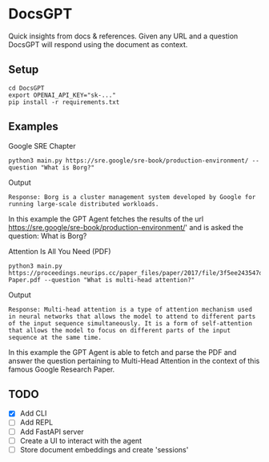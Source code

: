 # DocsGPT

Quick insights from docs & references. Given any URL and a question DocsGPT will respond using the document as context.

## Setup
```
cd DocsGPT
export OPENAI_API_KEY="sk-..."
pip install -r requirements.txt
```

## Examples

Google SRE Chapter
```
python3 main.py https://sre.google/sre-book/production-environment/ --question "What is Borg?"
```

Output
```
Response: Borg is a cluster management system developed by Google for running large-scale distributed workloads.
```

In this example the GPT Agent fetches the results of the url https://sre.google/sre-book/production-environment/' and is asked the question: What is Borg?

Attention Is All You Need (PDF)
```
python3 main.py https://proceedings.neurips.cc/paper_files/paper/2017/file/3f5ee243547dee91fbd053c1c4a845aa-Paper.pdf --question "What is multi-head attention?"
```

Output
```
Response: Multi-head attention is a type of attention mechanism used in neural networks that allows the model to attend to different parts of the input sequence simultaneously. It is a form of self-attention that allows the model to focus on different parts of the input sequence at the same time.
```

In this example the GPT Agent is able to fetch and parse the PDF and answer the question pertaining to Multi-Head Attention in the context of this famous Google Research Paper.

## TODO
- [x] Add CLI
- [ ] Add REPL
- [ ] Add FastAPI server
- [ ] Create a UI to interact with the agent
- [ ] Store document embeddings and create 'sessions'